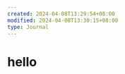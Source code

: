 ```yaml
---
created: 2024-04-08T13:29:54+08:00
modified: 2024-04-08T13:30:15+08:00
type: Journal
---
```


# hello

